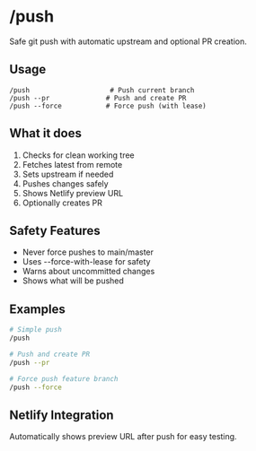 # /push

Safe git push with automatic upstream and optional PR creation.

## Usage
```
/push                    # Push current branch
/push --pr              # Push and create PR
/push --force           # Force push (with lease)
```

## What it does
1. Checks for clean working tree
2. Fetches latest from remote
3. Sets upstream if needed
4. Pushes changes safely
5. Shows Netlify preview URL
6. Optionally creates PR

## Safety Features
- Never force pushes to main/master
- Uses --force-with-lease for safety
- Warns about uncommitted changes
- Shows what will be pushed

## Examples
```bash
# Simple push
/push

# Push and create PR
/push --pr

# Force push feature branch
/push --force
```

## Netlify Integration
Automatically shows preview URL after push for easy testing.